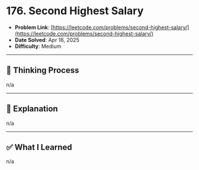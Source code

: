 # 176. Second Highest Salary

- **Problem Link**: [https://leetcode.com/problems/second-highest-salary/](https://leetcode.com/problems/second-highest-salary/)
- **Date Solved**: Apr 16, 2025
- **Difficulty**: Medium

---

## 🧠 Thinking Process 
n/a

---

## 🧩 Explanation
n/a

---

## ✅ What I Learned
n/a
